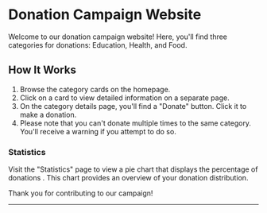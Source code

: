# Donation Campaign Website

Welcome to our donation campaign website! Here, you'll find three categories for donations: Education, Health, and Food.

## How It Works

1. Browse the category cards on the homepage.
2. Click on a card to view detailed information on a separate page.
3. On the category details page, you'll find a "Donate" button. Click it to make a donation.
4. Please note that you can't donate multiple times to the same category. You'll receive a warning if you attempt to do so.

### Statistics

Visit the "Statistics" page to view a pie chart that displays the percentage of donations . This chart provides an overview of your donation distribution.

Thank you for contributing to our campaign!
****